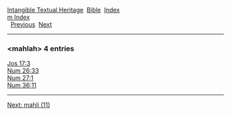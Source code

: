 [Intangible Textual Heritage](../../index)  [Bible](../index) 
[Index](index)   
[m Index](_m_)  
  [Previous](c07045)  [Next](c07047) 

------------------------------------------------------------------------

### &lt;mahlah&gt; 4 entries

[Jos 17:3](../kjv/jos017.htm#003)  
[Num 26:33](../kjv/num026.htm#033)  
[Num 27:1](../kjv/num027.htm#001)  
[Num 36:11](../kjv/num036.htm#011)  

------------------------------------------------------------------------

[Next: mahli (11)](c07047)
